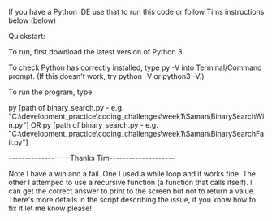 If you have a Python IDE use that to run this code or follow Tims instructions below (below)

Quickstart:

To run, first download the latest version of Python 3.

To check Python has correctly installed, type py -V into Terminal/Command prompt. (If this doesn't work, try python -V or python3 -V.)

To run the program, type

py [path of binary_search.py - e.g. "C:\development_practice\coding_challenges\week1\Saman\BinarySearchWin.py"] OR py [path of binary_search.py - e.g. "C:\development_practice\coding_challenges\week1\Saman\BinarySearchFail.py"]

-------------------Thanks Tim--------------------

Note I have a win and a fail. One I used a while loop and it works fine. The other I attemped to use a recursive function (a function that calls itself). I can get the correct answer to print to the screen but not to return a value. There's more details in the script describing the issue, if you know how to fix it let me know please!